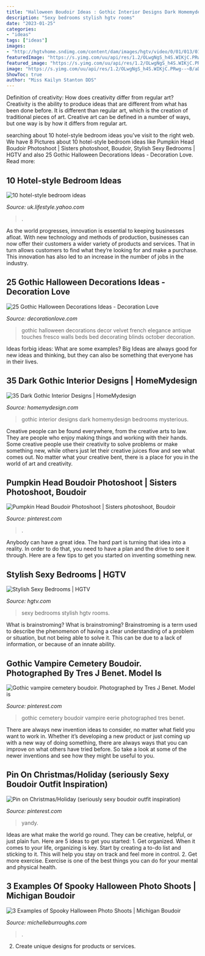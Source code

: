 ```yaml
---
title: "Halloween Boudoir Ideas : Gothic Interior Designs Dark Homemydesign Bedrooms Mysterious"
description: "Sexy bedrooms stylish hgtv rooms"
date: "2023-01-25"
categories:
- "ideas"
tags: ["ideas"]
images:
- "http://hgtvhome.sndimg.com/content/dam/images/hgtv/video/0/01/013/0135/0135383.jpg.rend.hgtvcom.616.462.suffix/1411694715339.jpeg"
featuredImage: "https://s.yimg.com/uu/api/res/1.2/OLwgNgS_h4S.WIKjC.PRwg--~B/aD01MDA7dz0zNTA7c209MTthcHBpZD15dGFjaHlvbg--/http://l.yimg.com/os/401/2013/01/02/1--Debenhams-jpg_151542.jpg"
featured_image: "https://s.yimg.com/uu/api/res/1.2/OLwgNgS_h4S.WIKjC.PRwg--~B/aD01MDA7dz0zNTA7c209MTthcHBpZD15dGFjaHlvbg--/http://l.yimg.com/os/401/2013/01/02/1--Debenhams-jpg_151542.jpg"
image: "https://s.yimg.com/uu/api/res/1.2/OLwgNgS_h4S.WIKjC.PRwg--~B/aD01MDA7dz0zNTA7c209MTthcHBpZD15dGFjaHlvbg--/http://l.yimg.com/os/401/2013/01/02/1--Debenhams-jpg_151542.jpg"
ShowToc: true
author: "Miss Kailyn Stanton DDS"
---
```



Definition of creativity: How does creativity differ from regular art?
Creativity is the ability to produce ideas that are different from what has been done before. It is different than regular art, which is the creation of traditional pieces of art. Creative art can be defined in a number of ways, but one way is by how it differs from regular art.

	

		
searching about 10 hotel-style bedroom ideas you've visit to the right web. We have 8 Pictures about 10 hotel-style bedroom ideas like Pumpkin Head Boudoir Photoshoot | Sisters photoshoot, Boudoir, Stylish Sexy Bedrooms | HGTV and also 25 Gothic Halloween Decorations Ideas - Decoration Love. Read more:
		
    
## 10 Hotel-style Bedroom Ideas

<img loading=lazy src="https://s.yimg.com/uu/api/res/1.2/OLwgNgS_h4S.WIKjC.PRwg--~B/aD01MDA7dz0zNTA7c209MTthcHBpZD15dGFjaHlvbg--/http://l.yimg.com/os/401/2013/01/02/1--Debenhams-jpg_151542.jpg" onerror="this.onerror=null;this.src='https://tse3.mm.bing.net/th?id=OIP.PwGKWX2b9U02C7jBMQZFOAAAAA&amp;pid=15.1';" alt="10 hotel-style bedroom ideas">

_Source: uk.lifestyle.yahoo.com_

>. 

	

As the world progresses, innovation is essential to keeping businesses afloat. With new technology and methods of production, businesses can now offer their customers a wider variety of products and services. That in turn allows customers to find what they’re looking for and make a purchase. This innovation has also led to an increase in the number of jobs in the industry.

    
## 25 Gothic Halloween Decorations Ideas - Decoration Love

<img loading=lazy src="http://www.decorationlove.com/wp-content/uploads/2016/05/Engaging-Gothic-Halloween-Decorations.jpg" onerror="this.onerror=null;this.src='https://tse3.mm.bing.net/th?id=OIP.vGrmvEMnXVPObBoioZj91AHaLH&amp;pid=15.1';" alt="25 Gothic Halloween Decorations Ideas - Decoration Love">

_Source: decorationlove.com_

>gothic halloween decorations decor velvet french elegance antique touches fresco walls beds bed decorating blinds october decoration. 

	

Ideas forbig ideas: What are some examples?
Big Ideas are always good for new ideas and thinking, but they can also be something that everyone has in their lives.

    
## 35 Dark Gothic Interior Designs | HomeMydesign

<img loading=lazy src="http://homemydesign.com/wp-content/uploads/2014/06/mysterious-gothic-bedrooms.jpg" onerror="this.onerror=null;this.src='https://tse4.mm.bing.net/th?id=OIP.n9WAIhHUbVptTnA-zeLZEgHaJ9&amp;pid=15.1';" alt="35 Dark Gothic Interior Designs | HomeMydesign">

_Source: homemydesign.com_

>gothic interior designs dark homemydesign bedrooms mysterious. 

	

Creative people can be found everywhere, from the creative arts to law. They are people who enjoy making things and working with their hands. Some creative people use their creativity to solve problems or make something new, while others just let their creative juices flow and see what comes out. No matter what your creative bent, there is a place for you in the world of art and creativity.

    
## Pumpkin Head Boudoir Photoshoot | Sisters Photoshoot, Boudoir

<img loading=lazy src="https://i.pinimg.com/originals/2e/b6/c2/2eb6c23bbae52efe7512177ed8b615dc.jpg" onerror="this.onerror=null;this.src='https://tse3.mm.bing.net/th?id=OIP.aK-_FmHvtvflAAb5gptisgHaLG&amp;pid=15.1';" alt="Pumpkin Head Boudoir Photoshoot | Sisters photoshoot, Boudoir">

_Source: pinterest.com_

>. 

	

Anybody can have a great idea. The hard part is turning that idea into a reality. In order to do that, you need to have a plan and the drive to see it through. Here are a few tips to get you started on inventing something new.

    
## Stylish Sexy Bedrooms | HGTV

<img loading=lazy src="http://hgtvhome.sndimg.com/content/dam/images/hgtv/video/0/01/013/0135/0135383.jpg.rend.hgtvcom.616.462.suffix/1411694715339.jpeg" onerror="this.onerror=null;this.src='https://tse1.mm.bing.net/th?id=OIP.ohLlnkgdsg7Jbvd15EjrZAHaFj&amp;pid=15.1';" alt="Stylish Sexy Bedrooms | HGTV">

_Source: hgtv.com_

>sexy bedrooms stylish hgtv rooms. 

	

What is brainstroming?
What is brainstroming? Brainstroming is a term used to describe the phenomenon of having a clear understanding of a problem or situation, but not being able to solve it. This can be due to a lack of information, or because of an innate ability.

    
## Gothic Vampire Cemetery Boudoir. Photographed By Tres J Benet. Model Is

<img loading=lazy src="https://i.pinimg.com/originals/55/55/0c/55550c2891bcbbcd29924a6ed0f827ce.jpg" onerror="this.onerror=null;this.src='https://tse4.mm.bing.net/th?id=OIP.rLT7x9o5s6F-94M3Y5OXWAHaLQ&amp;pid=15.1';" alt="Gothic vampire cemetery boudoir. Photographed by Tres J Benet. Model is">

_Source: pinterest.com_

>gothic cemetery boudoir vampire eerie photographed tres benet. 

	

There are always new invention ideas to consider, no matter what field you want to work in. Whether it’s developing a new product or just coming up with a new way of doing something, there are always ways that you can improve on what others have tried before. So take a look at some of the newer inventions and see how they might be useful to you.

    
## Pin On Christmas/Holiday (seriously Sexy Boudoir Outfit Inspiration)

<img loading=lazy src="https://i.pinimg.com/originals/97/bf/99/97bf9956c22fe9508f51b9f4b3ae97b4.jpg" onerror="this.onerror=null;this.src='https://tse1.mm.bing.net/th?id=OIP.bZrq7TJeComfjg46q6xtxwHaNV&amp;pid=15.1';" alt="Pin on Christmas/Holiday (seriously sexy boudoir outfit inspiration)">

_Source: pinterest.com_

>yandy. 

	

Ideas are what make the world go round. They can be creative, helpful, or just plain fun. Here are 5 ideas to get you started: 1. Get organized. When it comes to your life, organizing is key. Start by creating a to-do list and sticking to it. This will help you stay on track and feel more in control. 2. Get more exercise. Exercise is one of the best things you can do for your mental and physical health.

    
## 3 Examples Of Spooky Halloween Photo Shoots | Michigan Boudoir

<img loading=lazy src="https://michelleburroughs.com/wp-content/uploads/2020/12/Dark-Beauty-Witch-Themed-Photo-Shoot-2-scaled.jpg" onerror="this.onerror=null;this.src='https://tse1.mm.bing.net/th?id=OIP.aSDGpnEWQ4kA32eSkQcQ2gHaE8&amp;pid=15.1';" alt="3 Examples of Spooky Halloween Photo Shoots | Michigan Boudoir">

_Source: michelleburroughs.com_

>. 

	

2. Create unique designs for products or services.

